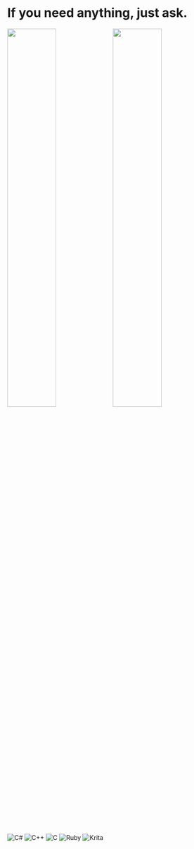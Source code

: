 # If you need anything, just ask.

<img align="left" width="47%" src="https://github-readme-stats.vercel.app/api?username=Pl4st1c&show_icons=true&theme=highcontrast" />

<img align="left" width="47%" src="https://github-readme-stats.vercel.app/api/top-langs/?username=Pl4st1c&layout=compact" />

![C#](https://img.shields.io/badge/c%23-%23239120.svg?style=for-the-badge&logo=c-sharp&logoColor=white)
![C++](https://img.shields.io/badge/c++-%2300599C.svg?style=for-the-badge&logo=c%2B%2B&logoColor=white)
![C](https://img.shields.io/badge/c-%2300599C.svg?style=for-the-badge&logo=c&logoColor=white)
![Ruby](https://img.shields.io/badge/ruby-%23CC342D.svg?style=for-the-badge&logo=ruby&logoColor=white)
![Krita](https://img.shields.io/badge/Krita-203759?style=for-the-badge&logo=krita&logoColor=EEF37B)





